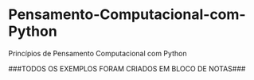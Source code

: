 # Pensamento-Computacional-com-Python
Princípios de Pensamento Computacional com Python

###TODOS OS EXEMPLOS FORAM CRIADOS EM BLOCO DE NOTAS###
